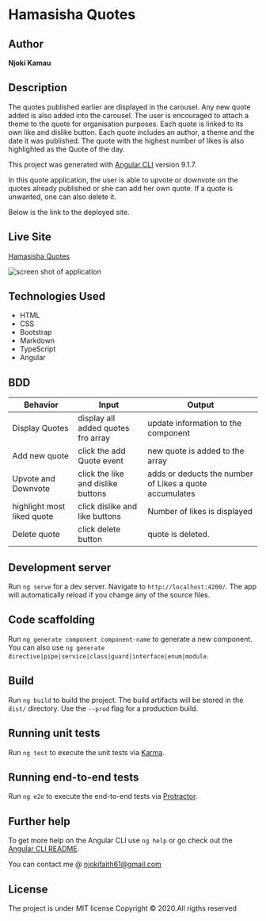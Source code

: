 # Hamasisha Quotes

## Author

**Njoki Kamau**

## Description

The quotes published earlier are displayed in the carousel. Any new quote added is also added into the carousel. The user is encouraged to attach a theme to the quote for organisation purposes. Each quote is linked to its own like and dislike button. Each quote includes an author, a theme and the date it was published. The quote with the highest number of likes is also highlighted as the Quote of the day. 


This project was generated with [Angular CLI](https://github.com/angular/angular-cli) version 9.1.7.

In this quote application, the user is able to upvote or downvote on the quotes already published or she can add her own quote. If a quote is unwanted, one can also delete it. 

Below is the link to the deployed site.

## Live Site
[Hamasisha Quotes](https://njoki254.github.io/Quotes-App/.)

![screen shot of application](../src/assets/hamasisha.jpg)

## Technologies Used

- HTML 
- CSS
- Bootstrap
- Markdown
- TypeScript
- Angular

## BDD

|Behavior | Input| Output|   
|---------|------|-------|
|Display Quotes| display all added quotes fro array| update information to the component|
|Add new quote| click the add Quote event| new quote is added to the array|
|Upvote and Downvote| click the like and dislike buttons| adds or deducts the number of Likes a quote accumulates|
|highlight most liked quote| click dislike and like buttons|Number of likes is displayed|
|Delete quote| click delete button| quote is deleted.|




## Development server

Run `ng serve` for a dev server. Navigate to `http://localhost:4200/`. The app will automatically reload if you change any of the source files.

## Code scaffolding

Run `ng generate component component-name` to generate a new component. You can also use `ng generate directive|pipe|service|class|guard|interface|enum|module`.

## Build

Run `ng build` to build the project. The build artifacts will be stored in the `dist/` directory. Use the `--prod` flag for a production build.

## Running unit tests

Run `ng test` to execute the unit tests via [Karma](https://karma-runner.github.io).

## Running end-to-end tests

Run `ng e2e` to execute the end-to-end tests via [Protractor](http://www.protractortest.org/).

## Further help

To get more help on the Angular CLI use `ng help` or go check out the [Angular CLI README](https://github.com/angular/angular-cli/blob/master/README.md).

You can contact me @ njokifaith61@gmail.com

## License
The project is under MIT license Copyright © 2020.All rigths reserved